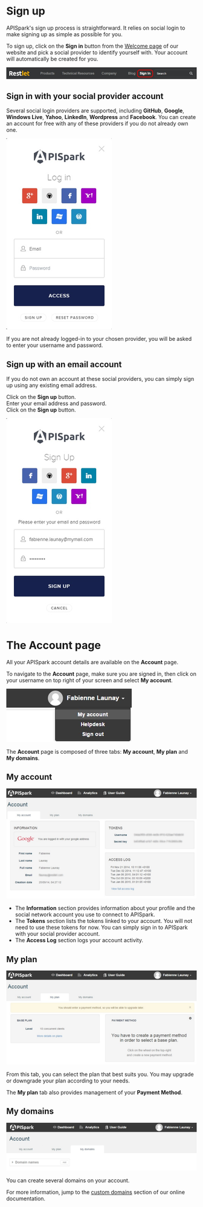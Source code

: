 
# Sign up

APISpark's sign up process is straightforward. It relies on social login to make signing up as simple as possible for you.

To sign up, click on the **Sign in** button from the <a href="https://apispark.restlet.com/signin" target="_blank">Welcome page</a> of our website and pick a social provider to identify yourself with. Your account will automatically be created for you.

![Sign in](images/sign-in-button.jpg "Sign in")

## Sign in with your social provider account  

Several social login providers are supported, including **GitHub**, **Google**, **Windows Live**, **Yahoo**, **LinkedIn**, **Wordpress** and **Facebook**. You can create an account for free with any of these providers if you do not already own one.

![Sign in](images/sign-in-page.jpg "Sign in")

If you are not already logged-in to your chosen provider, you will be asked to enter your username and password.

## Sign up with an email account

If you do not own an account at these social providers, you can simply sign up using any existing email address.

Click on the **Sign up** button.  
Enter your email address and password.  
Click on the **Sign up** button.

![Sign uo](images/sign-up-via-email.jpg "Sign up")

# The Account page

All your APISpark account details are available on the **Account** page.

To navigate to the **Account** page, make sure you are signed in, then click on your username on top right of your screen and select **My account**.

![My account](images/my-account.jpg "My account")

The **Account** page is composed of three tabs: **My account**, **My plan** and **My domains**.

## My account

![My account tab](images/my-account-tab.jpg "My account tab")

 * The **Information** section provides information about your profile and the social network account you use to connect to APISpark.  
 * The **Tokens** section lists the tokens linked to your account.
You will not need to use these tokens for now. You can simply sign in to APISpark with your social provider account.  
 * The **Access Log** section logs your account activity.

## My plan

![My plan tab](images/my-plan.jpg "My plan tab")

From this tab, you can select the plan that best suits you. You may upgrade or downgrade your plan according to your needs.

The **My plan** tab also provides management of your **Payment Method**.

## My domains

![My domains tab](images/my-domains-tab.jpg "My domains tab")

You can create several domains on your account.

For more information, jump to the [custom domains](/technical-resources/apispark/guide/create/edit/endpoints#custom-domains "custom domains") section of our online documentation.
